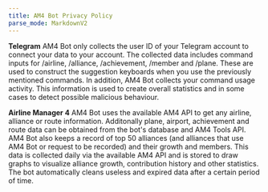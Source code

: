 ```yaml
---
title: AM4 Bot Privacy Policy
parse_mode: MarkdownV2
---
```


**Telegram**
AM4 Bot only collects the user ID of your Telegram account to connect your data to your account. The collected data includes command inputs for /airline, /alliance, /achievement, /member and /plane. These are used to construct the suggestion keyboards when you use the previously mentioned commands. In addition, AM4 Bot collects your command usage activity. This information is used to create overall statistics and in some cases to detect possible malicious behaviour.

**Airline Manager 4**
AM4 Bot uses the available AM4 API to get any airline, alliance or route information. Additonally plane, airport, achievement and route data can be obtained from the bot's database and AM4 Tools API. AM4 Bot also keeps a record of top 50 alliances (and alliances that use AM4 Bot or request to be recorded) and their growth and members. This data is collected daily via the available AM4 API and is stored to draw graphs to visualize alliance growth, contribution history and other statistics. The bot automatically cleans useless and expired data after a certain period of time.